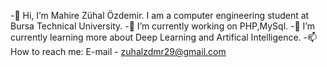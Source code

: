 -👋 Hi, I’m Mahire Zühal Özdemir. I am a computer engineering student at Bursa Technical University.
-🔭 I’m currently working on PHP,MySql.
-🌱 I’m currently learning more about Deep Learning and Artifical Intelligence.
-📫 How to reach me: E-mail - zuhalzdmr29@gmail.com


